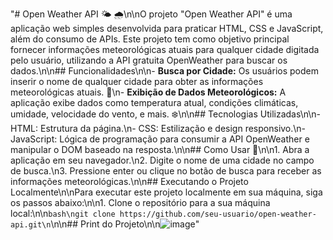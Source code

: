 "# Open Weather API 🌤️ 🌧️\n\nO projeto \"Open Weather API\" é uma aplicação web simples desenvolvida para praticar HTML, CSS e JavaScript, além do consumo de APIs. Este projeto tem como objetivo principal fornecer informações meteorológicas atuais para qualquer cidade digitada pelo usuário, utilizando a API gratuita OpenWeather para buscar os dados.\n\n## Funcionalidades\n\n- **Busca por Cidade:** Os usuários podem inserir o nome de qualquer cidade para obter as informações meteorológicas atuais. 🌈\n- **Exibição de Dados Meteorológicos:** A aplicação exibe dados como temperatura atual, condições climáticas, umidade, velocidade do vento, e mais. ❄️\n\n## Tecnologias Utilizadas\n\n- HTML: Estrutura da página.\n- CSS: Estilização e design responsivo.\n- JavaScript: Lógica de programação para consumir a API OpenWeather e manipular o DOM baseado na resposta.\n\n## Como Usar 🚀\n\n1. Abra a aplicação em seu navegador.\n2. Digite o nome de uma cidade no campo de busca.\n3. Pressione enter ou clique no botão de busca para receber as informações meteorológicas.\n\n## Executando o Projeto Localmente\n\nPara executar este projeto localmente em sua máquina, siga os passos abaixo:\n\n1. Clone o repositório para a sua máquina local:\n\n```bash\ngit clone https://github.com/seu-usuario/open-weather-api.git\n```\n\n## Print do Projeto\n\n![image](https://github.com/guikipper/open-weather-api/assets/33471042/de186cdf-5668-4b43-8ddb-757e6b9bcbaf)"
